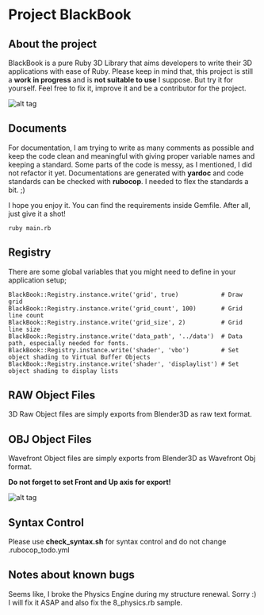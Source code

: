Project BlackBook
===================


About the project
----------
BlackBook is a pure Ruby 3D Library that aims developers to write their 3D applications with ease of Ruby. Please keep in mind that, this project is still a **work in progress** and is **not suitable to use** I suppose. But try it for yourself. Feel free to fix it, improve it and be a contributor for the project.


![alt tag](https://raw.github.com/sinanislekdemir/blackbook/master/sample.png)

Documents
-------------

For documentation, I am trying to write as many comments as possible and keep the code clean and meaningful with giving proper variable names and keeping a standard. 
Some parts of the code is messy, as I mentioned, I did not refactor it yet.
Documentations are generated with **yardoc** and code standards can be checked with **rubocop**. I needed to flex the standards a bit. ;)

I hope you enjoy it. You can find the requirements inside Gemfile.
After all, just give it a shot!

    ruby main.rb


Registry
--------------
There are some global variables that you might need to define in your application setup;

    BlackBook::Registry.instance.write('grid', true)            # Draw grid
    BlackBook::Registry.instance.write('grid_count', 100)       # Grid line count
    BlackBook::Registry.instance.write('grid_size', 2)          # Grid line size
    BlackBook::Registry.instance.write('data_path', '../data')  # Data path, especially needed for fonts.
    BlackBook::Registry.instance.write('shader', 'vbo')         # Set object shading to Virtual Buffer Objects
    BlackBook::Registry.instance.write('shader', 'displaylist') # Set object shading to display lists



RAW Object Files
----------------
3D Raw Object files are simply exports from Blender3D as raw text format.

OBJ Object Files
----------------
Wavefront Object files are simply exports from Blender3D as Wavefront Obj format.

**Do not forget to set Front and Up axis for export!**

![alt tag](https://raw.github.com/sinanislekdemir/blackbook/master/obj_export.png)


Syntax Control
--------------
Please use **check\_syntax.sh** for syntax control and do not change .rubocop_todo.yml


Notes about known bugs
-----------------------

Seems like, I broke the Physics Engine during my structure renewal. Sorry :) I will fix it ASAP and also fix the 8_physics.rb sample.
